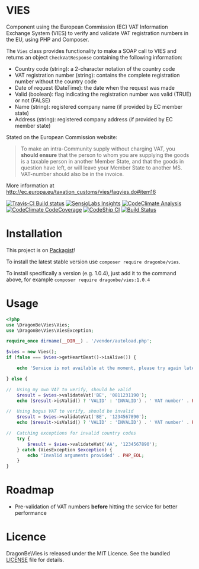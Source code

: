 # VIES

Component using the European Commission (EC) VAT Information Exchange System (VIES) to verify and validate VAT registration numbers in the EU, using PHP and Composer.

The `Vies` class provides functionality to make a SOAP call to VIES and returns an object `CheckVatResponse` containing the following information:

- Country code (string): a 2-character notation of the country code
- VAT registration number (string): contains the complete registration number without the country code
- Date of request (DateTime): the date when the request was made
- Valid (boolean): flag indicating the registration number was valid (TRUE) or not (FALSE)
- Name (string): registered company name (if provided by EC member state)
- Address (string): registered company address (if provided by EC member state)

Stated on the European Commission website:
> To make an intra-Community supply without charging VAT, you **should ensure** that the person to whom you are supplying the goods is a taxable person in another Member State, and that the goods in question have left, or will leave your Member State to another MS. VAT-number should also be in the invoice.

More information at http://ec.europa.eu/taxation_customs/vies/faqvies.do#item16

[![Travis-CI Build status](https://api.travis-ci.org/DragonBe/vies.png)](https://travis-ci.org/DragonBe/vies) [![SensioLabs Insights](https://insight.sensiolabs.com/projects/21b019ce-dd1d-4d16-8b74-880b9ee5e795/mini.png)](https://insight.sensiolabs.com/projects/21b019ce-dd1d-4d16-8b74-880b9ee5e795) [![CodeClimate Analysis](https://d3s6mut3hikguw.cloudfront.net/github/DragonBe/vies/badges/gpa.svg)](https://codeclimate.com/github/DragonBe/vies) [![CodeClimate CodeCoverage](https://d3s6mut3hikguw.cloudfront.net/github/DragonBe/vies/badges/coverage.svg)](https://codeclimate.com/github/DragonBe/vies) [![CodeShip CI](https://codeship.com/projects/304718e0-8d01-0132-6960-7671d147512f/status?branch=master)](https://codeship.com/projects/60548) [![Build Status](https://status.continuousphp.com/git-hub/DragonBe/vies?token=e8721fe8-0619-4789-9691-33021709f42f)](https://continuousphp.com/git-hub/DragonBe/vies)

# Installation

This project is on [Packagist](https://packagist.org/packages/dragonbe/vies)!

To install the latest stable version use `composer require dragonbe/vies`.

To install specifically a version (e.g. 1.0.4), just add it to the command above, for example `composer require dragonbe/vies:1.0.4`

# Usage

```php
<?php
use \DragonBe\Vies\Vies;
use \DragonBe\Vies\ViesException;

require_once dirname(__DIR__) . '/vendor/autoload.php';

$vies = new Vies();
if (false === $vies->getHeartBeat()->isAlive()) {

    echo 'Service is not available at the moment, please try again later.' . PHP_EOL;

} else {

//  Using my own VAT to verify, should be valid
    $result = $vies->validateVat('BE', '0811231190');
    echo ($result->isValid() ? 'VALID' : 'INVALID') . ' VAT number' . PHP_EOL;

//  Using bogus VAT to verify, should be invalid
    $result = $vies->validateVat('BE', '1234567890');
    echo ($result->isValid() ? 'VALID' : 'INVALID') . ' VAT number' . PHP_EOL;

//  Catching exceptions for invalid country codes
    try {
        $result = $vies->validateVat('AA', '1234567890');
    } catch (ViesException $exception) {
        echo 'Invalid arguments provided' . PHP_EOL;
    }
}
```

# Roadmap

- Pre-validation of VAT numbers **before** hitting the service for better performance

# Licence

DragonBe\Vies is released under the MIT Licence. See the bundled [LICENSE](LICENSE) file for details.
